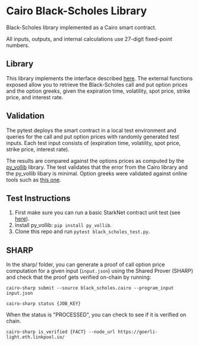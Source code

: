 # Cairo Black-Scholes Library

Black-Scholes library implemented as a Cairo smart contract.

All inputs, outputs, and internal calculations use 27-digit fixed-point numbers.

## Library

This library implements the interface described
[here](https://blog.lyra.finance/cairo-developer-grant/). The external functions
exposed allow you to retrieve the Black-Scholes call and put option prices and
the option greeks, given the expiration time, volatility, spot price,
strike price, and interest rate.

## Validation

The pytest deploys the smart contract in a local test environment and queries
for the call and put option prices with randomly generated test inputs.
Each test input consists of
(expiration time, volatility, spot price, strike price, interest rate).

The results are compared against the options prices as computed by the
[py\_vollib](https://github.com/vollib/py_vollib) library. The test validates
that the error from the Cairo library and the py\_vollib libary is minimal.
Option greeks were validated against online tools such as [this
one](https://goodcalculators.com/black-scholes-calculator/).

## Test Instructions

1. First make sure you can run a basic StarkNet contract unit test (see
   [here](https://www.cairo-lang.org/docs/hello_starknet/unit_tests.html)).
2. Install py\_vollib: ```pip install py_vollib```.
3. Clone this repo and run ```pytest black_scholes_test.py```.

## SHARP

In the sharp/ folder, you can generate a proof of call option price computation
for a given input (```input.json```) using the Shared Prover (SHARP) and check
that the proof gets verified on-chain by running:

```cairo-sharp submit --source black_scholes.cairo --program_input input.json```

```cairo-sharp status {JOB_KEY}```

When the status is "PROCESSED", you can check to see if it is verified on chain.

```cairo-sharp is_verified {FACT} --node_url https://goerli-light.eth.linkpool.io/```
